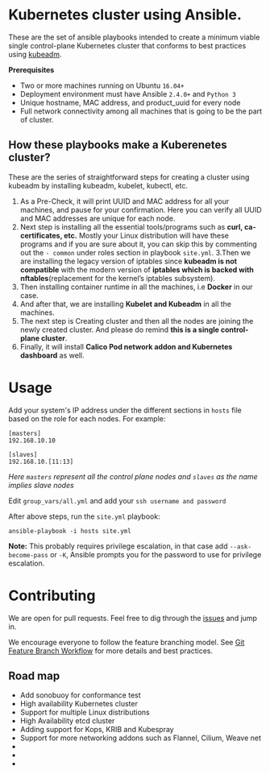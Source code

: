 
# Kubernetes cluster using Ansible.

These are the set of ansible playbooks intended to create a minimum viable single control-plane Kubernetes cluster that conforms to best practices using [kubeadm](https://kubernetes.io/docs/reference/setup-tools/kubeadm/kubeadm/).

**Prerequisites**

 - Two or more machines running on Ubuntu `16.04+`
 - Deployment environment must have Ansible `2.4.0+` and  `Python 3`
 - Unique hostname, MAC address, and product_uuid for every node
 - Full network connectivity among all machines that is going to be the part of cluster.

    

## How these playbooks make a Kuberenetes cluster?

These are the series of straightforward steps for creating a cluster using kubeadm by installing kubeadm, kubelet, kubectl, etc.

 1. As a Pre-Check, it will print UUID and MAC address for all your machines, and pause for your confirmation. Here you can verify all UUID and MAC addresses are unique for each node.
 2. Next step is installing all the essential tools/programs such as **curl, ca-certificates, etc.**  Mostly your Linux distribution will have these programs and if you are sure about it, you can skip this by commenting out the `- common` under roles section in playbook `site.yml`.
 3.Then we are installing the legacy version of iptables since **kubeadm is not compatible** with the modern version of **iptables which is backed with nftables**(replacement for the kernel’s iptables subsystem).
 4. Then installing container runtime in all the machines, i.e **Docker** in our case.
 5. And after that, we are installing **Kubelet and Kubeadm** in all the machines.
 6. The next step is Creating cluster and then all the nodes are joining the newly created cluster. And please do remind **this is a single control-plane cluster**.
 7. Finally, it will install **Calico Pod network addon and Kubernetes dashboard** as well.

# Usage

Add your system's IP address under the different sections in `hosts` file based on the role for each nodes.
For example:

```
[masters] 
192.168.10.10

[slaves]
192.168.10.[11:13]
```
*Here `masters` represent all the control plane nodes and `slaves` as the name implies slave nodes* 

Edit `group_vars/all.yml` and add your `ssh username and password`
  

After above steps, run the `site.yml` playbook:

  

    ansible-playbook -i hosts site.yml

**Note:** This probably requires privilege escalation, in that case add `--ask-become-pass` or `-K`, Ansible prompts you for the password to use for privilege escalation.

# Contributing

We are open for pull requests. Feel free to dig through the [issues](https://github.com/sam-rajan/K8s-cluster-with-Ansible/issues) and jump in.

 We encourage everyone to follow the feature branching model. See [Git Feature Branch Workflow](https://www.atlassian.com/git/tutorials/comparing-workflows/feature-branch-workflow) for more details and best practices.

## Road map

 - Add sonobuoy for conformance test
 - High availability Kubernetes cluster
 - Support for multiple Linux distributions
 - High Availability etcd cluster
 - Adding support for Kops, KRIB and Kubespray
 - Support for more networking addons such as Flannel, Cilium, Weave net
 - 
 - 
 - 
